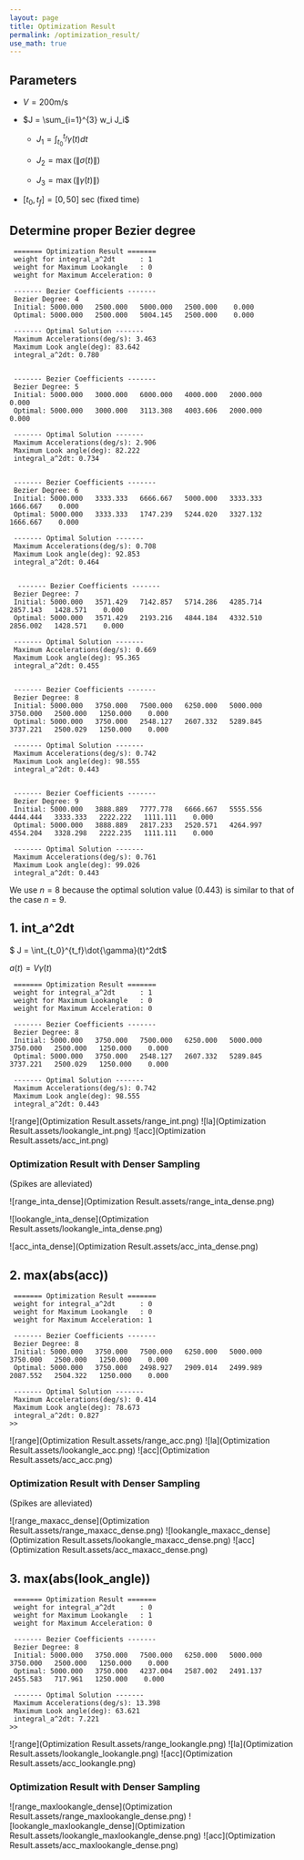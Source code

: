 ```yaml
---
layout: page
title: Optimization Result
permalink: /optimization_result/
use_math: true
---
```


## Parameters

- $V = 200$m/s

- $J = \sum_{i=1}^{3} w_i J_i$

  - $J_1 = \int_{t_0}^{t_f} \dot{\gamma}(t) dt$

  - $J_2 = \max(\|\sigma(t)\|)$

  - $J_3 = \max(\|\dot{\gamma}(t)\|)$

- $[t_0,t_f] = [0,50]$ sec (fixed time)

## Determine proper Bezier degree

```
 ======= Optimization Result ======= 
 weight for integral_a^2dt      : 1
 weight for Maximum Lookangle   : 0
 weight for Maximum Acceleration: 0

 ------- Bezier Coefficients -------
 Bezier Degree: 4
 Initial: 5000.000   2500.000   5000.000   2500.000    0.000   
 Optimal: 5000.000   2500.000   5004.145   2500.000    0.000   

 ------- Optimal Solution ------- 
 Maximum Accelerations(deg/s): 3.463
 Maximum Look angle(deg): 83.642 
 integral_a^2dt: 0.780


 ------- Bezier Coefficients -------
 Bezier Degree: 5
 Initial: 5000.000   3000.000   6000.000   4000.000   2000.000    0.000   
 Optimal: 5000.000   3000.000   3113.308   4003.606   2000.000    0.000   

 ------- Optimal Solution ------- 
 Maximum Accelerations(deg/s): 2.906
 Maximum Look angle(deg): 82.222 
 integral_a^2dt: 0.734


 ------- Bezier Coefficients -------
 Bezier Degree: 6
 Initial: 5000.000   3333.333   6666.667   5000.000   3333.333   1666.667    0.000   
 Optimal: 5000.000   3333.333   1747.239   5244.020   3327.132   1666.667    0.000   

 ------- Optimal Solution ------- 
 Maximum Accelerations(deg/s): 0.708
 Maximum Look angle(deg): 92.853 
 integral_a^2dt: 0.464
 
 
  ------- Bezier Coefficients -------
 Bezier Degree: 7
 Initial: 5000.000   3571.429   7142.857   5714.286   4285.714   2857.143   1428.571    0.000   
 Optimal: 5000.000   3571.429   2193.216   4844.184   4332.510   2856.002   1428.571    0.000   

 ------- Optimal Solution ------- 
 Maximum Accelerations(deg/s): 0.669
 Maximum Look angle(deg): 95.365 
 integral_a^2dt: 0.455


 ------- Bezier Coefficients -------
 Bezier Degree: 8
 Initial: 5000.000   3750.000   7500.000   6250.000   5000.000   3750.000   2500.000   1250.000    0.000   
 Optimal: 5000.000   3750.000   2548.127   2607.332   5289.845   3737.221   2500.029   1250.000    0.000   

 ------- Optimal Solution ------- 
 Maximum Accelerations(deg/s): 0.742
 Maximum Look angle(deg): 98.555 
 integral_a^2dt: 0.443


 ------- Bezier Coefficients -------
 Bezier Degree: 9
 Initial: 5000.000   3888.889   7777.778   6666.667   5555.556   4444.444   3333.333   2222.222   1111.111    0.000   
 Optimal: 5000.000   3888.889   2817.233   2520.571   4264.997   4554.204   3328.298   2222.235   1111.111    0.000   

 ------- Optimal Solution ------- 
 Maximum Accelerations(deg/s): 0.761
 Maximum Look angle(deg): 99.026 
 integral_a^2dt: 0.443

```
We use $n=8$ because the optimal solution value (0.443) is similar to that of the case $n=9$.

## 1. int_a^2dt

$ J = \int_{t_0}^{t_f}\dot{\gamma}(t)^2dt$

$a(t) = V\dot{\gamma}(t)$

```
 ======= Optimization Result ======= 
 weight for integral_a^2dt      : 1
 weight for Maximum Lookangle   : 0
 weight for Maximum Acceleration: 0

 ------- Bezier Coefficients -------
 Bezier Degree: 8
 Initial: 5000.000   3750.000   7500.000   6250.000   5000.000   3750.000   2500.000   1250.000    0.000   
 Optimal: 5000.000   3750.000   2548.127   2607.332   5289.845   3737.221   2500.029   1250.000    0.000   

 ------- Optimal Solution ------- 
 Maximum Accelerations(deg/s): 0.742
 Maximum Look angle(deg): 98.555 
 integral_a^2dt: 0.443
```

![range](Optimization Result.assets/range_int.png)
![la](Optimization Result.assets/lookangle_int.png)
![acc](Optimization Result.assets/acc_int.png)

### Optimization Result with Denser Sampling

(Spikes are alleviated)

![range_inta_dense](Optimization Result.assets/range_inta_dense.png)

![lookangle_inta_dense](Optimization Result.assets/lookangle_inta_dense.png)

![acc_inta_dense](Optimization Result.assets/acc_inta_dense.png)

## 2. max(abs(acc))

```
 ======= Optimization Result ======= 
 weight for integral_a^2dt      : 0
 weight for Maximum Lookangle   : 0
 weight for Maximum Acceleration: 1

 ------- Bezier Coefficients -------
 Bezier Degree: 8
 Initial: 5000.000   3750.000   7500.000   6250.000   5000.000   3750.000   2500.000   1250.000    0.000   
 Optimal: 5000.000   3750.000   2498.927   2909.014   2499.989   2087.552   2504.322   1250.000    0.000   

 ------- Optimal Solution ------- 
 Maximum Accelerations(deg/s): 0.414
 Maximum Look angle(deg): 78.673 
 integral_a^2dt: 0.827
>> 
```

![range](Optimization Result.assets/range_acc.png)
![la](Optimization Result.assets/lookangle_acc.png)
![acc](Optimization Result.assets/acc_acc.png)

### Optimization Result with Denser Sampling

(Spikes are alleviated)

![range_maxacc_dense](Optimization Result.assets/range_maxacc_dense.png)
![lookangle_maxacc_dense](Optimization Result.assets/lookangle_maxacc_dense.png)
![acc](Optimization Result.assets/acc_maxacc_dense.png)


## 3. max(abs(look_angle))

```
 ======= Optimization Result ======= 
 weight for integral_a^2dt      : 0
 weight for Maximum Lookangle   : 1
 weight for Maximum Acceleration: 0

 ------- Bezier Coefficients -------
 Bezier Degree: 8
 Initial: 5000.000   3750.000   7500.000   6250.000   5000.000   3750.000   2500.000   1250.000    0.000   
 Optimal: 5000.000   3750.000   4237.004   2587.002   2491.137   2455.583   717.961   1250.000    0.000   

 ------- Optimal Solution ------- 
 Maximum Accelerations(deg/s): 13.398
 Maximum Look angle(deg): 63.621 
 integral_a^2dt: 7.221
>> 
```

![range](Optimization Result.assets/range_lookangle.png)
![la](Optimization Result.assets/lookangle_lookangle.png)
![acc](Optimization Result.assets/acc_lookangle.png)

### Optimization Result with Denser Sampling

![range_maxlookangle_dense](Optimization Result.assets/range_maxlookangle_dense.png)
![lookangle_maxlookangle_dense](Optimization Result.assets/lookangle_maxlookangle_dense.png)
![acc](Optimization Result.assets/acc_maxlookangle_dense.png)

